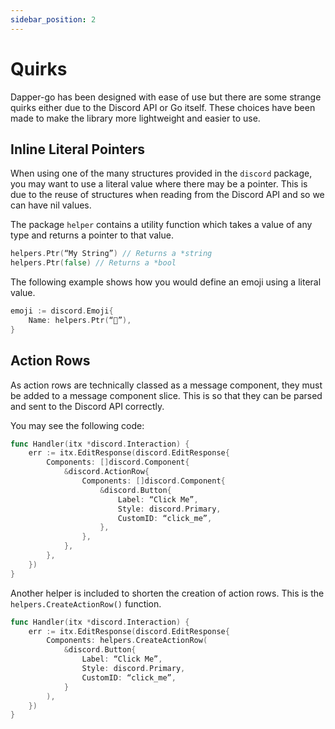 ```yaml
---
sidebar_position: 2
---
```


# Quirks

Dapper-go has been designed with ease of use but there are some strange quirks either due to the Discord API or Go itself. These choices have been made to make the library more lightweight and easier to use.

## Inline Literal Pointers

When using one of the many structures provided in the `discord` package, you may want to use a literal value where there may be a pointer. This is due to the reuse of structures when reading from the Discord API and so we can have nil values.

The package `helper` contains a utility function which takes a value of any type and returns a pointer to that value.

```go
helpers.Ptr(“My String”) // Returns a *string
helpers.Ptr(false) // Returns a *bool
```

The following example shows how you would define an emoji using a literal value.

```go
emoji := discord.Emoji{
	Name: helpers.Ptr(“🐊”),
}
```

## Action Rows

As action rows are technically classed as a message component, they must be added to a message component slice. This is so that they can be parsed and sent to the Discord API correctly.

You may see the following code:

```go
func Handler(itx *discord.Interaction) {
	err := itx.EditResponse(discord.EditResponse{
		Components: []discord.Component{
			&discord.ActionRow{
				Components: []discord.Component{
					&discord.Button{
						Label: “Click Me”,
						Style: discord.Primary,
						CustomID: “click_me”,
					},
				},
			},
		},
	})
}
```

Another helper is included to shorten the creation of action rows. This is the `helpers.CreateActionRow()` function.

```go
func Handler(itx *discord.Interaction) {
	err := itx.EditResponse(discord.EditResponse{
		Components: helpers.CreateActionRow(
			&discord.Button{
				Label: “Click Me”,
				Style: discord.Primary,
				CustomID: “click_me”,
			}
		),
	})
}
```
